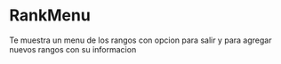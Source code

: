 # RankMenu
Te muestra un menu de los rangos con opcion para salir y para agregar nuevos rangos con su informacion

